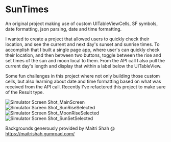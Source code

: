 # SunTimes
An original project making use of custom UITableViewCells, SF symbols, date formatting, json parsing, date and time formatting. 

I wanted to create a project that allowed users to quickly check their location, and see the current and next day's sunset and sunrise times. To accomplish that I built a single page app, where user's can quickly check their location, and then between two buttons, toggle between the rise and set times of the sun and moon local to them. From the API call I also pull the current day's length and display that within a label below the UITableView. 

Some fun challenges in this project where not only building those custom cells, but also learning about date and time formatting based on what was received from the API call. Recently I've refactored this project to make sure of the Result type.


![Simulator Screen Shot_MainScreen](https://user-images.githubusercontent.com/74942351/183677497-5623e15b-42d1-43a6-89b7-a0342c6a89c0.png)
![Simulator Screen Shot_SunRiseSelected](https://user-images.githubusercontent.com/74942351/183677759-2559b80f-1a63-4ae9-8dc1-640e5010c6eb.png)
![Simulator Screen Shot_MoonRiseSelected](https://user-images.githubusercontent.com/74942351/183677803-88300009-007a-40e7-a293-44a01a77603e.png)
![Simulator Screen Shot_SunSetSelected](https://user-images.githubusercontent.com/74942351/183677819-ff3777f7-4cbe-4757-a367-9b554d490d50.png)

Backgrounds generously provided by Maitri Shah @ https://maitrishah.gumroad.com/

